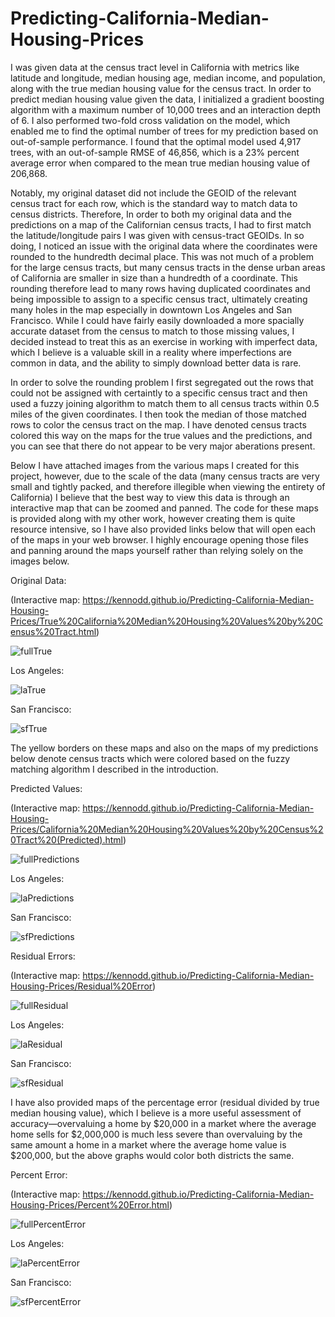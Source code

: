 # Predicting-California-Median-Housing-Prices
I was given data at the census tract level in California with metrics like latitude and longitude, median housing age, median income, and population, along with the true median housing value for the census tract. In order to predict median housing value given the data, I initialized a gradient boosting algorithm with a maximum number of 10,000 trees and an interaction depth of 6. I also performed two-fold cross validation on the model, which enabled me to find the optimal number of trees for my prediction based on out-of-sample performance. I found that the optimal model used 4,917 trees, with an out-of-sample RMSE of 46,856, which is a 23% percent average error when compared to the mean true median housing value of 206,868.

Notably, my original dataset did not include the GEOID of the relevant census tract for each row, which is the standard way to match data to census districts. Therefore, In order to both my original data and the predictions on a map of the Californian census tracts, I had to first match the latitude/longitude pairs I was given with census-tract GEOIDs. In so doing, I noticed an issue with the original data where the coordinates were rounded to the hundredth decimal place. This was not much of a problem for the large census tracts, but many census tracts in the dense urban areas of California are smaller in size than a hundredth of a coordinate. This rounding therefore lead to many rows having duplicated coordinates and being impossible to assign to a specific census tract, ultimately creating many holes in the map especially in downtown Los Angeles and San Francisco. While I could have fairly easily downloaded a more spacially accurate dataset from the census to match to those missing values, I decided instead to treat this as an exercise in working with imperfect data, which I believe is a valuable skill in a reality where imperfections are common in data, and the ability to simply download better data is rare. 

In order to solve the rounding problem I first segregated out the rows that could not be assigned with certaintly to a specific census tract and then used a fuzzy joining algorithm to match them to all census tracts within 0.5 miles of the given coordinates. I then took the median of those matched rows to color the census tract on the map. I have denoted census tracts colored this way on the maps for the true values and the predictions, and you can see that there do not appear to be very major aberations present.

Below I have attached images from the various maps I created for this project, however, due to the scale of the data (many census tracts are very small and tightly packed, and therefore illegible when viewing the entirety of California) I believe that the best way to view this data is through an interactive map that can be zoomed and panned. The code for these maps is provided along with my other work, however creating them is quite resource intensive, so I have also provided links below that will open each of the maps in your web browser. I highly encourage opening those files and panning around the maps yourself rather than relying solely on the images below.

Original Data:

(Interactive map: https://kennodd.github.io/Predicting-California-Median-Housing-Prices/True%20California%20Median%20Housing%20Values%20by%20Census%20Tract.html)

![fullTrue](https://user-images.githubusercontent.com/129005431/227804203-cac2cfb0-9e39-47ff-9fa8-1801aa871a48.png)

Los Angeles:

![laTrue](https://user-images.githubusercontent.com/129005431/227804226-c23e1afd-a255-4265-b17f-eec052a82691.png)

San Francisco:

![sfTrue](https://user-images.githubusercontent.com/129005431/227804214-584f25db-e8fe-4c56-80b3-0340780bec6b.png)

The yellow borders on these maps and also on the maps of my predictions below denote census tracts which were colored based on the fuzzy matching algorithm I described in the introduction.

Predicted Values:

(Interactive map: https://kennodd.github.io/Predicting-California-Median-Housing-Prices/California%20Median%20Housing%20Values%20by%20Census%20Tract%20(Predicted).html)

![fullPredictions](https://user-images.githubusercontent.com/129005431/227804239-8369bfb8-b3a3-4035-8eca-beebd0fdc263.png)

Los Angeles:

![laPredictions](https://user-images.githubusercontent.com/129005431/227804244-fd07e1cf-d83a-4550-80e9-e26f9f6b09ea.png)

San Francisco:

![sfPredictions](https://user-images.githubusercontent.com/129005431/227804246-59c73d0c-7e42-4bb2-b40f-581de6d1cafe.png)

Residual Errors:

(Interactive map: https://kennodd.github.io/Predicting-California-Median-Housing-Prices/Residual%20Error)

![fullResidual](https://user-images.githubusercontent.com/129005431/227804263-f12c6e02-e002-45aa-85a9-bcf0eaeef519.png)

Los Angeles:

![laResidual](https://user-images.githubusercontent.com/129005431/227804278-e0ed4e32-0a99-4785-874a-f7b2b0c675cc.png)

San Francisco:

![sfResidual](https://user-images.githubusercontent.com/129005431/227804299-98a135eb-7b16-4d20-9c8f-b0810b07b4fa.png)

I have also provided maps of the percentage error (residual divided by true median housing value), which I believe is a more useful assessment of accuracy—overvaluing a home by $20,000 in a market where the average home sells for $2,000,000 is much less severe than overvaluing by the same amount a home in a market where the average home value is $200,000, but the above graphs would color both districts the same.

Percent Error:

(Interactive map: https://kennodd.github.io/Predicting-California-Median-Housing-Prices/Percent%20Error.html)

![fullPercentError](https://user-images.githubusercontent.com/129005431/227804314-bfa81bb1-4915-4b5f-9397-cfcbece47b03.png)

Los Angeles:

![laPercentError](https://user-images.githubusercontent.com/129005431/227804325-cd9ae325-9f36-478d-a544-9921168d8845.png)

San Francisco:

![sfPercentError](https://user-images.githubusercontent.com/129005431/227804328-2e25045f-d742-4d3a-b432-7653f5c852c1.png)

